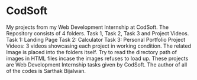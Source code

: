 # CodSoft
My projects from my Web Development Internship at CodSoft.
The Repository consists of 4 folders. Task 1, Task 2, Task 3 and Project Videos.
Task 1: Landing Page
Task 2: Calculator
Task 3: Personal Portfolio
Project Videos: 3 videos showcasing each project in working condition.
The related Image is placed into the folders itself. Try to read the directory path of images in HTML files incase the images refuses to load up.
These projects are Web Development Internship tasks given by CodSoft. 
The author of all of the codes is Sarthak Bijalwan.
